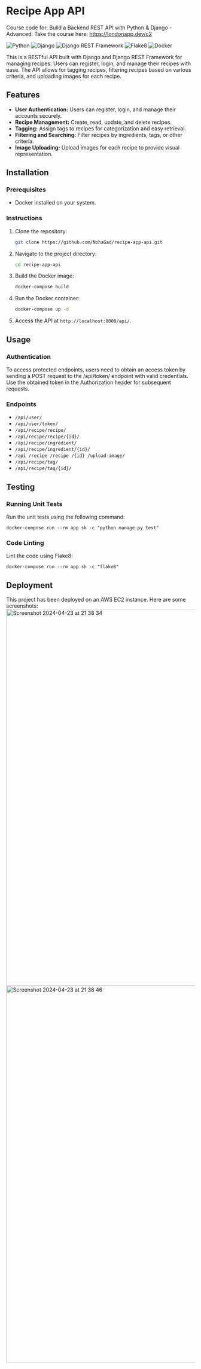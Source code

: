 # Recipe App API
Course code for: Build a Backend REST API with Python &amp; Django - Advanced: Take the course here: https://londonapp.dev/c2

![Python](https://img.shields.io/badge/Python-3.9-blue)
![Django](https://img.shields.io/badge/Django-3.2-green)
![Django REST Framework](https://img.shields.io/badge/Django_REST_Framework-3.12-red)
![Flake8](https://img.shields.io/badge/Flake8-lint-orange)
![Docker](https://img.shields.io/badge/Docker-20.10-orange)

This is a RESTful API built with Django and Django REST Framework for managing recipes. Users can register, login, and manage their recipes with ease. The API allows for tagging recipes, filtering recipes based on various criteria, and uploading images for each recipe.

## Features

- **User Authentication:** Users can register, login, and manage their accounts securely.
- **Recipe Management:** Create, read, update, and delete recipes.
- **Tagging:** Assign tags to recipes for categorization and easy retrieval.
- **Filtering and Searching:** Filter recipes by ingredients, tags, or other criteria.
- **Image Uploading:** Upload images for each recipe to provide visual representation.

## Installation

### Prerequisites

- Docker installed on your system.

### Instructions

1. Clone the repository:

   ```bash
   git clone https://github.com/NohaGad/recipe-app-api.git

2. Navigate to the project directory:

    ```bash
    cd recipe-app-api

3. Build the Docker image:

   ```bash
   docker-compose build

4. Run the Docker container:
   
   ```bash
   docker-compose up -d

5. Access the API at `http://localhost:8000/api/`.

## Usage
### Authentication
To access protected endpoints, users need to obtain an access token by sending a POST request to the /api/token/ endpoint with valid credentials. Use the obtained token in the Authorization header for subsequent requests.

### Endpoints

- `/api/user/`
- `/api/user/token/`
- `/api/recipe/recipe/`
- `/api/recipe/recipe/{id}/`
- `/api/recipe/ingredient/`
- `/api/recipe/ingredient/{id}/`
- `/api /recipe /recipe /{id} /upload-image/`
- `/api/recipe/tag/`
- `/api/recipe/tag/{id}/`

## Testing
### Running Unit Tests
Run the unit tests using the following command:

    docker-compose run --rm app sh -c "python manage.py test"

### Code Linting
Lint the code using Flake8:

    docker-compose run --rm app sh -c "flake8"
  
## Deployment
This project has been deployed on an AWS EC2 instance. Here are some screenshots:
<img width="1008" alt="Screenshot 2024-04-23 at 21 38 34" src="https://github.com/NohaGad/recipe-app-api/assets/37811490/9080b9c3-5e98-48aa-b298-2d33d9f3401d">
<img width="1008" alt="Screenshot 2024-04-23 at 21 38 46" src="https://github.com/NohaGad/recipe-app-api/assets/37811490/d8f7170a-ab26-4f54-a77a-50817d2bdd15">






